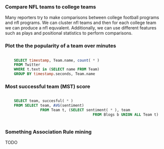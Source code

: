 ### Compare NFL teams to college teams

Many reporters try to make comparisons between college football programs and 
nfl programs. We can cluster nfl teams and then for each college team we can
produce a nfl equvalent.
Additionally, we can use different features such as plays and positional
statistics to perform comparisons.


### Plot the the popularity of a team over minutes

```SQL

	SELECT timestamp, Team.name, count( * )
	FROM Twitter
	WHERE t.text in (SELECT name FROM Team)
	GROUP BY timestamp.seconds, Team.name
```


### Most successful team (MST) score

```SQL

	SELECT team, succesful( * )
	FROM SELECT team, AVG(sentiment)
				FROM Team t, (SELECT sentiment( * ), team
										FROM Blogs b UNION ALL Team t)
	
```


### Something Association Rule mining

TODO



